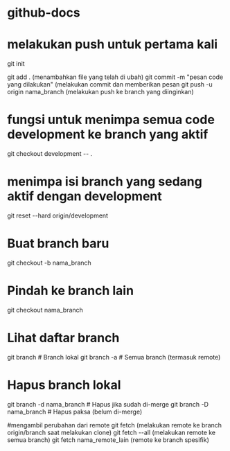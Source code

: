 # github-docs

# melakukan push untuk pertama kali
git init

git add . (menambahkan file yang telah di ubah)
git commit -m "pesan code yang dilakukan" (melakukan commit dan memberikan pesan
git push -u origin nama_branch (melakukan push ke branch yang diinginkan)



# fungsi untuk menimpa semua code development ke branch yang aktif
git checkout development -- .


# menimpa isi branch yang sedang aktif dengan development
git reset --hard origin/development


# Buat branch baru
git checkout -b nama_branch

# Pindah ke branch lain
git checkout nama_branch

# Lihat daftar branch
git branch                  # Branch lokal
git branch -a               # Semua branch (termasuk remote)

# Hapus branch lokal
git branch -d nama_branch   # Hapus jika sudah di-merge
git branch -D nama_branch   # Hapus paksa (belum di-merge)


#mengambil perubahan dari remote
git fetch (melakukan remote ke branch origin/branch saat melakukan clone)
git fetch --all (melakukan remote ke semua branch)
git fetch nama_remote_lain (remote ke branch spesifik)
